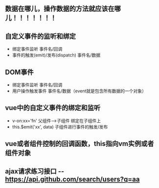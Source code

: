## 数据在哪儿，操作数据的方法就应该在哪儿！！！！！！！
## 自定义事件的监听和绑定
   * 绑定事件监听  事件名/回调
   * 事件的触发(emit)/发布(dispatch)   事件名/数据
## DOM事件
   * 绑定事件监听  事件名/回调
   * 用户操作触发事件   事件名/数据（event就是包含所有数据的一个对象）
## vue中的自定义事件的绑定和监听
   * v-on:xx='fn'  父组件-->子组件 绑定在子组件上
   * this.$emit('xx', data)   子组件进行事件的触发/发布
## vue或者组件控制的回调函数，this指向vm实例或者组件对象
## ajax请求练习接口 -- https://api.github.com/search/users?q=aa

